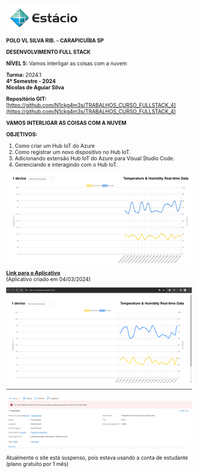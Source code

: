 ![Logo da Estácio](./images/LogoEstacio.png)

**POLO VL SILVA RIB. - CARAPICUÍBA SP**

**DESENVOLVIMENTO FULL STACK**

**NÍVEL 5:** Vamos interligar as coisas com a nuvem

**Turma:** 2024.1  
**4º Semestre - 2024**  
**Nicolas de Aguiar Silva**

**Repositório GIT:** [https://github.com/N1ckg4m3s/TRABALHOS_CURSO_FULLSTACK_4](https://github.com/N1ckg4m3s/TRABALHOS_CURSO_FULLSTACK_4)

**VAMOS INTERLIGAR AS COISAS COM A NUVEM**

**OBJETIVOS:**
1. Como criar um Hub IoT do Azure
2. Como registrar um novo dispositivo no Hub IoT.
3. Adicionando extensão Hub IoT do Azure para Visual Studio Code.
4. Gerenciando e interagindo com o Hub IoT.

![Imagem 1](./images/Image1.png)

**[Link para o Aplicativo](https://Trab5-Sem4-App.azurewebsites.net)**  
(Aplicativo criado em 04/03/2024)

![Imagem 2](./images/Image2.png)

-----------------------------------------

![Imagem 3](./images/Image3.png)

Atualmente o site está suspenso, pois estava usando a conta de estudante (plano gratuito por 1 mês)
